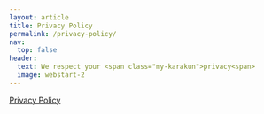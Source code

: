 ```yaml
---
layout: article
title: Privacy Policy
permalink: /privacy-policy/
nav:
  top: false
header:
  text: We respect your <span class="my-karakun">privacy<span>
  image: webstart-2
---
```

<a href="https://www.iubenda.com/privacy-policy/70085305" class="iubenda-nostyle no-brand iubenda-embed iub-legal-only iub-no-markup iub-body-embed" title="Privacy Policy">Privacy Policy</a> <script>(function (w,d) {var loader = function () {var s = d.createElement("script"), tag = d.getElementsByTagName("script")[0]; s.src="https://cdn.iubenda.com/iubenda.js"; tag.parentNode.insertBefore(s,tag);}; if(w.addEventListener){w.addEventListener("load", loader, false);}else if(w.attachEvent){w.attachEvent("onload", loader);}else{w.onload = loader;}})(window, document);</script>

